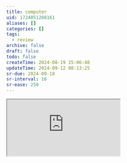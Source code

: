 ```yaml
---
title: computer
uid: 1724051208161
aliases: []
categories: []
tags:
  - review
archive: false
draft: false
todo: false
createTime: 2024-08-19 15:06:48
updateTime: 2024-09-12 08:13:25
sr-due: 2024-09-18
sr-interval: 16
sr-ease: 250
---
```


<iframe
  class="iframe_full"
  src="https://dict.youdao.com/result?word=computer&lang=en"
>
</iframe>
